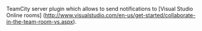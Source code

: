 TeamCity server plugin which allows to send notifications to [Visual Studio Online rooms] (http://www.visualstudio.com/en-us/get-started/collaborate-in-the-team-room-vs.aspx).
